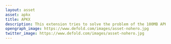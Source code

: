 ```yaml
---
layout: asset
asset: apkx
title: APKX
description: This extension tries to solve the problem of the 100MB APK size limit on Google Play by using APK Expansion files (OBBs) and LiveUpdate
opengraph_image: https://www.defold.com/images/asset-nohero.jpg
twitter_image: https://www.defold.com/images/asset-nohero.jpg
---
```

